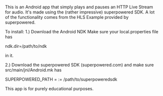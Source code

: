 This is an Android app that simply plays and pauses an HTTP Live Stream for audio.  It's made using the (rather impressive) superpowered SDK. A lot of the functionality comes from the HLS Example provided by superpowered. 

To install:
1.) Download the Android NDK Make sure your local.properties file has 

ndk.dir=/path/to/ndk

in it.

2.) Download the superpowered SDK (superpowered.com) and make sure src/main/jni/Android.mk has

SUPERPOWERED_PATH = := /path/to/superpoweredsdk

This app is for purely educational purposes. 
